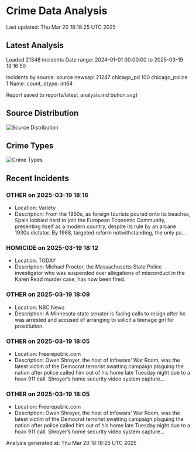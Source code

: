 # Crime Data Analysis
Last updated: Thu Mar 20 18:18:25 UTC 2025

## Latest Analysis

Loaded 21348 incidents
Date range: 2024-01-01 00:00:00 to 2025-03-19 18:16:50

Incidents by source:
source
newsapi           21247
chicago_pd          100
chicago_police        1
Name: count, dtype: int64

Report saved to reports/latest_analysis.md
bution.svg)

## Source Distribution
![Source Distribution](images/source_distribution.svg)

## Crime Types
![Crime Types](images/crime_types.svg)

## Recent Incidents

### OTHER on 2025-03-19 18:16
- Location: Variety
- Description: From the 1950s, as foreign tourists poured onto its beaches, Spain lobbied hard to join the European Economic Community, presenting itself as a modern country, despite its rule by an arcane 1930s dictator. By 1968, targeted reform notwithstanding, the only pa…


### HOMICIDE on 2025-03-19 18:12
- Location: TODAY
- Description: Michael Proctor, the Massachusetts State Police investigator who was suspended over allegations of misconduct in the Karen Read murder case, has now been fired.


### OTHER on 2025-03-19 18:09
- Location: NBC News
- Description: A Minnesota state senator is facing calls to resign after he was arrested and accused of arranging to solicit a teenage girl for prostitution.


### OTHER on 2025-03-19 18:05
- Location: Freerepublic.com
- Description: Owen Shroyer, the host of Infowars’ War Room, was the latest victim of the Democrat terrorist swatting campaign plaguing the nation after police called him out of his home late Tuesday night due to a hoax 911 call. Shroyer’s home security video system capture…


### OTHER on 2025-03-19 18:05
- Location: Freerepublic.com
- Description: Owen Shroyer, the host of Infowars’ War Room, was the latest victim of the Democrat terrorist swatting campaign plaguing the nation after police called him out of his home late Tuesday night due to a hoax 911 call. Shroyer’s home security video system capture…

Analysis generated at: Thu Mar 20 18:18:25 UTC 2025
